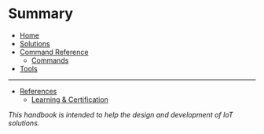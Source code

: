 # Summary

- [Home](./home.md)
- [Solutions](./solutions.md)
- [Command Reference]()
  - [Commands](./command-reference/iot-services-command.md)
- [Tools](./tools.md)
------------------------------------------------------------------------------------
- [References](./references/references.md)
  - [Learning & Certification](./references/learning-certification.md)


_This handbook is intended to help the design and development of IoT solutions._

